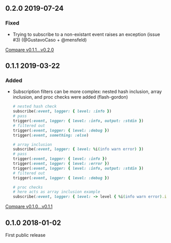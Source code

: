 ## 0.2.0 2019-07-24


### Fixed

- Trying to subscribe to a non-existant event raises an exception (issue #3) (@GustavoCaso + @mensfeld)

[Compare v0.1.1...v0.2.0](https://github.com/dry-rb/dry-events/compare/v0.1.1...v0.2.0)

## 0.1.1 2019-03-22


### Added

- Subscription filters can be more complex: nested hash inclusion, array inclusion, and proc checks were added (flash-gordon)
  ```ruby
  # nested hash check
  subscribe(:event, logger: { level: :info })
  # pass
  trigger(:event, logger: { level: :info, output: :stdin })
  # filtered out
  trigger(:event, logger: { level: :debug })
  trigger(:event, something: :else)

  # array inclusion
  subscribe(:event, logger: { level: %i(info warn error) })
  # pass
  trigger(:event, logger: { level: :info })
  trigger(:event, logger: { level: :error })
  trigger(:event, logger: { level: :info, output: :stdin })
  # filtered out
  trigger(:event, logger: { level: :debug })

  # proc checks
  # here acts as array inclusion example
  subscribe(:event, logger: { level: -> level { %i(info warn error).include?(level) })
  ```

[Compare v0.1.0...v0.1.1](https://github.com/dry-rb/dry-events/compare/v0.1.0...v0.1.1)

## 0.1.0 2018-01-02

First public release
